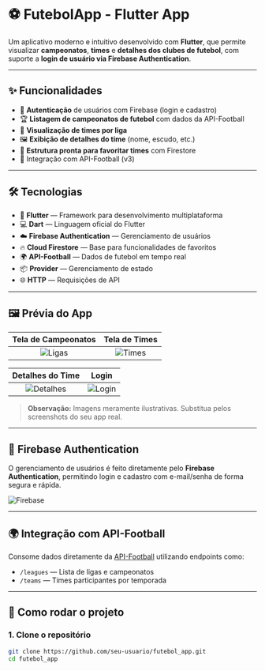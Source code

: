 # ⚽ FutebolApp - Flutter App
 
Um aplicativo moderno e intuitivo desenvolvido com **Flutter**, que permite visualizar **campeonatos**, **times** e **detalhes dos clubes de futebol**, com suporte a **login de usuário via Firebase Authentication**.

---

## ✨ Funcionalidades

- 🔐 **Autenticação** de usuários com Firebase (login e cadastro)
- 🏆 **Listagem de campeonatos de futebol** com dados da API-Football
- 🧩 **Visualização de times por liga**
- 🖼️ **Exibição de detalhes do time** (nome, escudo, etc.)
- 📌 **Estrutura pronta para favoritar times** com Firestore
- 🚀 Integração com API-Football (v3)

---

## 🛠️ Tecnologias

- 🚀 **Flutter** — Framework para desenvolvimento multiplataforma
- 💻 **Dart** — Linguagem oficial do Flutter
- ☁️ **Firebase Authentication** — Gerenciamento de usuários
- 🔥 **Cloud Firestore** — Base para funcionalidades de favoritos
- 🌍 **API-Football** — Dados de futebol em tempo real
- 📦 **Provider** — Gerenciamento de estado
- 🌐 **HTTP** — Requisições de API

---

## 🖼️ Prévia do App

| Tela de Campeonatos | Tela de Times |
|:--------------------:|:-------------:|
| ![Ligas](https://github.com/user-attachments/assets/ligas-placeholder.png) | ![Times](https://github.com/user-attachments/assets/times-placeholder.png) |

| Detalhes do Time | Login |
|:----------------:|:-----:|
| ![Detalhes](https://github.com/user-attachments/assets/time-detalhes-placeholder.png) | ![Login](https://github.com/user-attachments/assets/login-placeholder.png) |

> **Observação:** Imagens meramente ilustrativas. Substitua pelos screenshots do seu app real.

---

## 🔐 Firebase Authentication

O gerenciamento de usuários é feito diretamente pelo **Firebase Authentication**, permitindo login e cadastro com e-mail/senha de forma segura e rápida.

![Firebase](https://github.com/user-attachments/assets/firebase-auth-placeholder.png)

---

## 🌍 Integração com API-Football

Consome dados diretamente da [API-Football](https://www.api-football.com/) utilizando endpoints como:

- `/leagues` — Lista de ligas e campeonatos
- `/teams` — Times participantes por temporada

---

## 🧰 Como rodar o projeto

### 1. Clone o repositório

```bash
git clone https://github.com/seu-usuario/futebol_app.git
cd futebol_app
